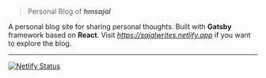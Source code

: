 > Personal Blog of **_hmsajal_**

A personal blog site for sharing personal thoughts. Built with **Gatsby** framework based on **React**. Visit *https://sajalwrites.netlify.app* if you want to explore the blog.

---

[![Netlify Status](https://api.netlify.com/api/v1/badges/8d669993-7c9c-402c-86e9-3cefe7f37fc3/deploy-status)](https://app.netlify.com/sites/sajalwrites/deploys)
